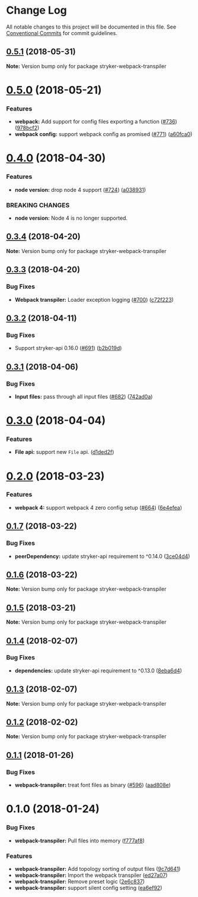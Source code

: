 # Change Log

All notable changes to this project will be documented in this file.
See [Conventional Commits](https://conventionalcommits.org) for commit guidelines.

<a name="0.5.1"></a>
## [0.5.1](https://github.com/stryker-mutator/stryker/compare/stryker-webpack-transpiler@0.5.0...stryker-webpack-transpiler@0.5.1) (2018-05-31)




**Note:** Version bump only for package stryker-webpack-transpiler

<a name="0.5.0"></a>
# [0.5.0](https://github.com/stryker-mutator/stryker/compare/stryker-webpack-transpiler@0.4.0...stryker-webpack-transpiler@0.5.0) (2018-05-21)


### Features

* **webpack:** Add support for config files exporting a function ([#736](https://github.com/stryker-mutator/stryker/issues/736)) ([978bcf2](https://github.com/stryker-mutator/stryker/commit/978bcf2))
* **webpack config:** support webpack config as promised ([#771](https://github.com/stryker-mutator/stryker/issues/771)) ([a60fca0](https://github.com/stryker-mutator/stryker/commit/a60fca0))




<a name="0.4.0"></a>
# [0.4.0](https://github.com/stryker-mutator/stryker/compare/stryker-webpack-transpiler@0.3.4...stryker-webpack-transpiler@0.4.0) (2018-04-30)


### Features

* **node version:** drop node 4 support ([#724](https://github.com/stryker-mutator/stryker/issues/724)) ([a038931](https://github.com/stryker-mutator/stryker/commit/a038931))


### BREAKING CHANGES

* **node version:** Node 4 is no longer supported.




<a name="0.3.4"></a>
## [0.3.4](https://github.com/stryker-mutator/stryker/compare/stryker-webpack-transpiler@0.3.3...stryker-webpack-transpiler@0.3.4) (2018-04-20)




**Note:** Version bump only for package stryker-webpack-transpiler

<a name="0.3.3"></a>
## [0.3.3](https://github.com/stryker-mutator/stryker/compare/stryker-webpack-transpiler@0.3.2...stryker-webpack-transpiler@0.3.3) (2018-04-20)


### Bug Fixes

* **Webpack transpiler:** Loader exception logging ([#700](https://github.com/stryker-mutator/stryker/issues/700)) ([c72f223](https://github.com/stryker-mutator/stryker/commit/c72f223))




<a name="0.3.2"></a>
## [0.3.2](https://github.com/stryker-mutator/stryker/compare/stryker-webpack-transpiler@0.3.1...stryker-webpack-transpiler@0.3.2) (2018-04-11)


### Bug Fixes

* Support stryker-api 0.16.0 ([#691](https://github.com/stryker-mutator/stryker/issues/691)) ([b2b019d](https://github.com/stryker-mutator/stryker/commit/b2b019d))




<a name="0.3.1"></a>
## [0.3.1](https://github.com/stryker-mutator/stryker/compare/stryker-webpack-transpiler@0.3.0...stryker-webpack-transpiler@0.3.1) (2018-04-06)


### Bug Fixes

* **Input files:** pass through all input files ([#682](https://github.com/stryker-mutator/stryker/issues/682)) ([742ad0a](https://github.com/stryker-mutator/stryker/commit/742ad0a))




<a name="0.3.0"></a>
# [0.3.0](https://github.com/stryker-mutator/stryker/compare/stryker-webpack-transpiler@0.2.0...stryker-webpack-transpiler@0.3.0) (2018-04-04)


### Features

* **File api:** support new `File` api. ([d1ded2f](https://github.com/stryker-mutator/stryker/commit/d1ded2f))




<a name="0.2.0"></a>
# [0.2.0](https://github.com/stryker-mutator/stryker/compare/stryker-webpack-transpiler@0.1.7...stryker-webpack-transpiler@0.2.0) (2018-03-23)


### Features

* **webpack 4:** support webpack 4 zero config setup ([#664](https://github.com/stryker-mutator/stryker/issues/664)) ([6e4efea](https://github.com/stryker-mutator/stryker/commit/6e4efea))




<a name="0.1.7"></a>
## [0.1.7](https://github.com/stryker-mutator/stryker/compare/stryker-webpack-transpiler@0.1.6...stryker-webpack-transpiler@0.1.7) (2018-03-22)


### Bug Fixes

* **peerDependency:** update stryker-api requirement to ^0.14.0 ([3ce04d4](https://github.com/stryker-mutator/stryker/commit/3ce04d4))




<a name="0.1.6"></a>
## [0.1.6](https://github.com/stryker-mutator/stryker/compare/stryker-webpack-transpiler@0.1.5...stryker-webpack-transpiler@0.1.6) (2018-03-22)




**Note:** Version bump only for package stryker-webpack-transpiler

<a name="0.1.5"></a>
## [0.1.5](https://github.com/stryker-mutator/stryker/compare/stryker-webpack-transpiler@0.1.4...stryker-webpack-transpiler@0.1.5) (2018-03-21)




**Note:** Version bump only for package stryker-webpack-transpiler

<a name="0.1.4"></a>
## [0.1.4](https://github.com/stryker-mutator/stryker/compare/stryker-webpack-transpiler@0.1.3...stryker-webpack-transpiler@0.1.4) (2018-02-07)


### Bug Fixes

* **dependencies:** update stryker-api requirement to ^0.13.0 ([8eba6d4](https://github.com/stryker-mutator/stryker/commit/8eba6d4))




<a name="0.1.3"></a>
## [0.1.3](https://github.com/stryker-mutator/stryker/compare/stryker-webpack-transpiler@0.1.2...stryker-webpack-transpiler@0.1.3) (2018-02-07)




**Note:** Version bump only for package stryker-webpack-transpiler

<a name="0.1.2"></a>
## [0.1.2](https://github.com/stryker-mutator/stryker/compare/stryker-webpack-transpiler@0.1.1...stryker-webpack-transpiler@0.1.2) (2018-02-02)




**Note:** Version bump only for package stryker-webpack-transpiler

<a name="0.1.1"></a>
## [0.1.1](https://github.com/stryker-mutator/stryker/compare/stryker-webpack-transpiler@0.1.0...stryker-webpack-transpiler@0.1.1) (2018-01-26)


### Bug Fixes

* **webpack-transpiler:** treat font files as binary ([#596](https://github.com/stryker-mutator/stryker/issues/596)) ([aad808e](https://github.com/stryker-mutator/stryker/commit/aad808e))




<a name="0.1.0"></a>
# 0.1.0 (2018-01-24)


### Bug Fixes

* **webpack-transpiler:** Pull files into memory ([f777af8](https://github.com/stryker-mutator/stryker/commit/f777af8))


### Features

* **webpack-transpiler:** Add topology sorting of output files ([9c7d641](https://github.com/stryker-mutator/stryker/commit/9c7d641))
* **webpack-transpiler:** Import the webpack transpiler ([ed27a07](https://github.com/stryker-mutator/stryker/commit/ed27a07))
* **webpack-transpiler:** Remove preset logic ([2e6c837](https://github.com/stryker-mutator/stryker/commit/2e6c837))
* **webpack-transpiler:** support silent config setting ([ea6ef92](https://github.com/stryker-mutator/stryker/commit/ea6ef92))
